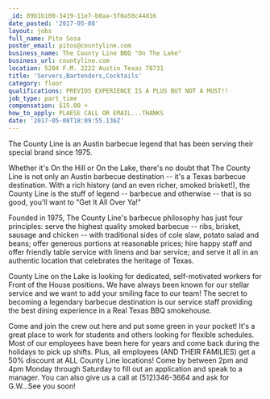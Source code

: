 ```yaml
---
_id: 89b1b100-3419-11e7-b0aa-5f0a58c44d16
date_posted: '2017-05-08'
layout: jobs
full_name: Pito Sosa
poster_email: pitos@countyline.com
business_name: The County Line BBQ "On The Lake"
business_url: countyline.com
location: 5204 F.M. 2222 Austin Texas 78731
title: 'Servers,Bartenders,Cocktails'
category: floor
qualifications: PREVIOS EXPERIENCE IS A PLUS BUT NOT A MUST!!
job_type: part_time
compensation: $15.00 +
how_to_apply: PLAESE CALL OR EMAIL...THANKS
date: '2017-05-08T18:09:55.136Z'
---
```

The County Line is an Austin barbecue legend that has been serving their special brand since 1975.

Whether it's On the Hill or On the Lake, there's no doubt that The County Line is not only an Austin barbecue destination -- it's a Texas barbecue destination. With a rich history (and an even richer, smoked brisket!), the County Line is the stuff of legend -- barbecue and otherwise -- that is so good, you'll want to "Get It All Over Ya!"

Founded in 1975, The County Line's barbecue philosophy has just four principles: serve the highest quality smoked barbecue -- ribs, brisket, sausage and chicken -- with traditional sides of cole slaw, potato salad and beans; offer generous portions at reasonable prices; hire happy staff and offer friendly table service with linens and bar service; and serve it all in an authentic location that celebrates the heritage of Texas.

County Line on the Lake is looking for dedicated, self-motivated workers for Front of the House positions. We have always been known for our stellar service and we want to add your smiling face to our team! The secret to becoming a legendary barbecue destination is our service staff providing the best dining experience in a Real Texas BBQ smokehouse.

Come and join the crew out here and put some green in your pocket! It's a great place to work for students and others looking for flexible schedules. Most of our employees have been here for years and come back during the holidays to pick up shifts. Plus, all employees (AND THEIR FAMILIES) get a 50% discount at ALL County Line locations! Come by between 2pm and 4pm Monday through Saturday to fill out an application and speak to a manager. You can also give us a call at (512)346-3664 and ask for G.W...See you soon!
